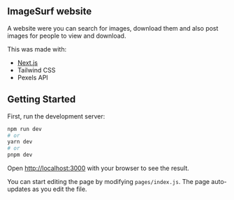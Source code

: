 ## ImageSurf website
A website were you can search for images, download them and also post images for people to view and download.

This was made with:
- [Next.js](https://nextjs.org/) 
- Tailwind CSS
- Pexels API


## Getting Started

First, run the development server:

```bash
npm run dev
# or
yarn dev
# or
pnpm dev
```

Open [http://localhost:3000](http://localhost:3000) with your browser to see the result.

You can start editing the page by modifying `pages/index.js`. The page auto-updates as you edit the file.

